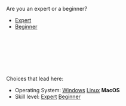 Are you an expert or a beginner?



- [Expert](start3_ca.md)
- [Beginner](start3_cb.md)



<br><br><br>
------
Choices that lead here:
- Operating System: [Windows](start2_a.md) [Linux](start2_b.md) **MacOS**
- Skill level: [Expert](start2_ca.md) [Beginner](start2_cb.md)
